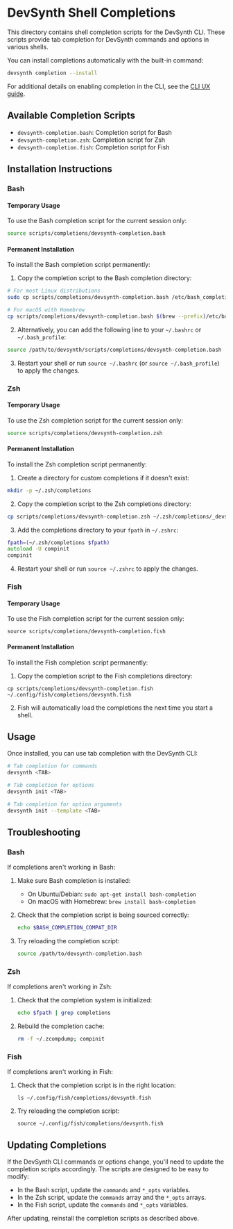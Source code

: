 # DevSynth Shell Completions

This directory contains shell completion scripts for the DevSynth CLI. These scripts provide tab completion for DevSynth commands and options in various shells.

You can install completions automatically with the built-in command:

```bash
devsynth completion --install
```

For additional details on enabling completion in the CLI, see the [CLI UX guide](../../docs/user_guides/cli_ux.md#installing-shell-completion).

## Available Completion Scripts

- `devsynth-completion.bash`: Completion script for Bash
- `devsynth-completion.zsh`: Completion script for Zsh
- `devsynth-completion.fish`: Completion script for Fish

## Installation Instructions

### Bash

#### Temporary Usage

To use the Bash completion script for the current session only:

```bash
source scripts/completions/devsynth-completion.bash
```

#### Permanent Installation

To install the Bash completion script permanently:

1. Copy the completion script to the Bash completion directory:

```bash
# For most Linux distributions
sudo cp scripts/completions/devsynth-completion.bash /etc/bash_completion.d/devsynth

# For macOS with Homebrew
cp scripts/completions/devsynth-completion.bash $(brew --prefix)/etc/bash_completion.d/devsynth
```

2. Alternatively, you can add the following line to your `~/.bashrc` or `~/.bash_profile`:

```bash
source /path/to/devsynth/scripts/completions/devsynth-completion.bash
```

3. Restart your shell or run `source ~/.bashrc` (or `source ~/.bash_profile`) to apply the changes.

### Zsh

#### Temporary Usage

To use the Zsh completion script for the current session only:

```zsh
source scripts/completions/devsynth-completion.zsh
```

#### Permanent Installation

To install the Zsh completion script permanently:

1. Create a directory for custom completions if it doesn't exist:

```zsh
mkdir -p ~/.zsh/completions
```

2. Copy the completion script to the Zsh completions directory:

```zsh
cp scripts/completions/devsynth-completion.zsh ~/.zsh/completions/_devsynth
```

3. Add the completions directory to your `fpath` in `~/.zshrc`:

```zsh
fpath=(~/.zsh/completions $fpath)
autoload -U compinit
compinit
```

4. Restart your shell or run `source ~/.zshrc` to apply the changes.

### Fish

#### Temporary Usage

To use the Fish completion script for the current session only:

```fish
source scripts/completions/devsynth-completion.fish
```

#### Permanent Installation

To install the Fish completion script permanently:

1. Copy the completion script to the Fish completions directory:

```fish
cp scripts/completions/devsynth-completion.fish ~/.config/fish/completions/devsynth.fish
```

2. Fish will automatically load the completions the next time you start a shell.

## Usage

Once installed, you can use tab completion with the DevSynth CLI:

```bash
# Tab completion for commands
devsynth <TAB>

# Tab completion for options
devsynth init <TAB>

# Tab completion for option arguments
devsynth init --template <TAB>
```

## Troubleshooting

### Bash

If completions aren't working in Bash:

1. Make sure Bash completion is installed:
   - On Ubuntu/Debian: `sudo apt-get install bash-completion`
   - On macOS with Homebrew: `brew install bash-completion`

2. Check that the completion script is being sourced correctly:
   ```bash
   echo $BASH_COMPLETION_COMPAT_DIR
   ```

3. Try reloading the completion script:
   ```bash
   source /path/to/devsynth-completion.bash
   ```

### Zsh

If completions aren't working in Zsh:

1. Check that the completion system is initialized:
   ```zsh
   echo $fpath | grep completions
   ```

2. Rebuild the completion cache:
   ```zsh
   rm -f ~/.zcompdump; compinit
   ```

### Fish

If completions aren't working in Fish:

1. Check that the completion script is in the right location:
   ```fish
   ls ~/.config/fish/completions/devsynth.fish
   ```

2. Try reloading the completion script:
   ```fish
   source ~/.config/fish/completions/devsynth.fish
   ```

## Updating Completions

If the DevSynth CLI commands or options change, you'll need to update the completion scripts accordingly. The scripts are designed to be easy to modify:

- In the Bash script, update the `commands` and `*_opts` variables.
- In the Zsh script, update the `commands` array and the `*_opts` arrays.
- In the Fish script, update the `commands` and `*_opts` variables.

After updating, reinstall the completion scripts as described above.
